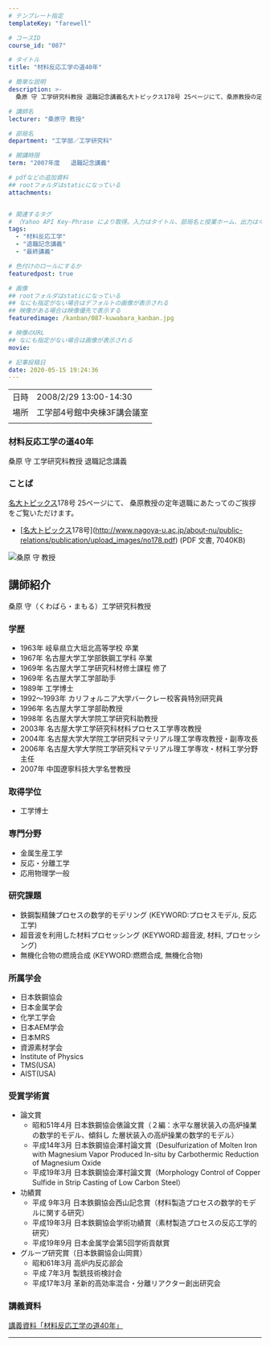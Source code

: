 ```yaml
---
# テンプレート指定
templateKey: "farewell"

# コースID
course_id: "087"

# タイトル
title: "材料反応工学の道40年"

# 簡単な説明
description: >-
  桑原 守 工学研究科教授 退職記念講義名大トピックス178号 25ページにて、桑原教授の定年退職にあたってのご挨拶をご覧いただけます。* [名大トピックス178号](http://www.nagoya-u.ac.jp/about-nu/public-relations/publication/upload_images/no178.pdf) (PDF 文書, 7040KB) ....

# 講師名
lecturer: "桑原守 教授"

# 部局名
department: "工学部／工学研究科"

# 開講時限
term: "2007年度	退職記念講義"

# pdfなどの追加資料
## rootフォルダはstaticになっている
attachments:


# 関連するタグ
# （Yahoo API Key-Phrase により取得。入力はタイトル、部局名と授業ホーム、出力はキーフレーズ（tags））
tags:
  - "材料反応工学"
  - "退職記念講義"
  - "最終講義"

# 色付けのロールにするか
featuredpost: true

# 画像
## rootフォルダはstaticになっている
## なにも指定がない場合はデフォルトの画像が表示される
## 映像がある場合は映像優先で表示する
featuredimage: /kanban/087-kuwabara_kanban.jpg

# 映像のURL
## なにも指定がない場合は画像が表示される
movie: 

# 記事投稿日
date: 2020-05-15 19:24:36
---
```


|   |   |
|---|---|
| 日時 | 2008/2/29  13:00-14:30 |
| 場所 | 工学部4号館中央棟3F講会議室 |
|   |   |


### 材料反応工学の道40年

桑原 守 工学研究科教授 退職記念講義

### ことば

[名大トピックス](http://www.nagoya-u.ac.jp/about-nu/public-relations/publication/topics-archive.html)178号 25ページにて、
桑原教授の定年退職にあたってのご挨拶をご覧いただけます。

* [[名大トピックス](http://www.nagoya-u.ac.jp/about-nu/public-relations/publication/topics-archive.html)178号](http://www.nagoya-u.ac.jp/about-nu/public-relations/publication/upload_images/no178.pdf) (PDF 文書, 7040KB)


![桑原 守 教授](https://ocw.nagoya-u.jp/files/87/kuwabara_kao.jpg)  

## 講師紹介

桑原 守（くわばら・まもる）工学研究科教授 

### 学歴

  * 1963年  岐阜県立大垣北高等学校 卒業
  * 1967年  名古屋大学工学部鉄鋼工学科 卒業
  * 1969年  名古屋大学工学研究科材修士課程 修了 
  * 1969年  名古屋大学工学部助手
  * 1989年  工学博士
  * 1992〜1993年 カリフォルニア大学バークレー校客員特別研究員
  * 1996年  名古屋大学工学部助教授
  * 1998年  名古屋大学大学院工学研究科助教授
  * 2003年  名古屋大学工学研究科材料プロセス工学専攻教授
  * 2004年  名古屋大学大学院工学研究科マテリアル理工学専攻教授・副専攻長
  * 2006年  名古屋大学大学院工学研究科マテリアル理工学専攻・材料工学分野主任
  * 2007年  中国遼寧科技大学名誉教授

### 取得学位

  * 工学博士

### 専門分野

  * 金属生産工学
  * 反応・分離工学
  * 応用物理学一般

### 研究課題

  * 鉄鋼製精錬プロセスの数学的モデリング (KEYWORD:プロセスモデル, 反応工学)
  * 超音波を利用した材料プロセッシング (KEYWORD:超音波, 材料, プロセッシング)
  * 無機化合物の燃焼合成 (KEYWORD:燃燃合成, 無機化合物) 

### 所属学会

  * 日本鉄鋼協会
  * 日本金属学会
  * 化学工学会
  * 日本AEM学会
  * 日本MRS
  * 資源素材学会
  * Institute of Physics
  * TMS(USA)
  * AIST(USA)

### 受賞学術賞

  * 論文賞 
      * 昭和51年4月 日本鉄鋼協会俵論文賞（２編：水平な層状装入の高炉操業の数学的モデル、傾斜し た層状装入の高炉操業の数学的モデル）
      * 平成14年3月 日本鉄鋼協会澤村論文賞（Desulfurization of Molten Iron with Magnesium Vapor Produced In-situ by Carbothermic Reduction of Magnesium Oxide
      * 平成19年3月 日本鉄鋼協会澤村論文賞（Morphology Control of Copper Sulfide in Strip Casting of Low Carbon Steel）
  * 功績賞 
      * 平成 9年3月 日本鉄鋼協会西山記念賞（材料製造プロセスの数学的モデルに関する研究）
      * 平成19年3月 日本鉄鋼協会学術功績賞（素材製造プロセスの反応工学的研究）
      * 平成19年9月 日本金属学会第5回学術貢献賞 
  * グループ研究賞（日本鉄鋼協会山岡賞） 
      * 昭和61年3月 高炉内反応部会
      * 平成 7年3月 製銑技術検討会
      * 平成17年3月 革新的高効率混合・分離リアクター創出研究会


### 講義資料

[講義資料「材料反応工学の道40年」](https://ocw.nagoya-u.jp/files/87/kuwabara_lect.pdf) 


-----